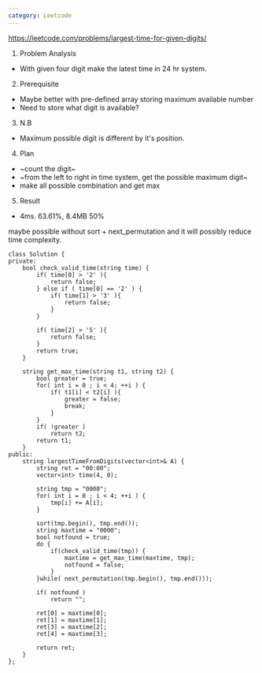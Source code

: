 ```yaml
---
category: Leetcode
---
```


https://leetcode.com/problems/largest-time-for-given-digits/

1. Problem Analysis
  - With given four digit make the latest time in 24 hr system.
  
2. Prerequisite
  - Maybe better with pre-defined array storing maximum available number
  - Need to store what digit is available?

3. N.B
  - Maximum possible digit is different by it's position.

4. Plan
  - ~count the digit~
  - ~from the left to right in time system, get the possible maximum digit~
  - make all possible combination and get max

5. Result
  - 4ms. 63.61%, 8.4MB 50%
  
  maybe possible without sort + next_permutation and it will possibly reduce time complexity.
  
```
class Solution {
private:
    bool check_valid_time(string time) {
        if( time[0] > '2' ){
            return false;
        } else if ( time[0] == '2' ) {
            if( time[1] > '3' ){
                return false;
            }
        }
        
        if( time[2] > '5' ){
            return false;
        }
        return true;
    }
    
    string get_max_time(string t1, string t2) {
        bool greater = true;
        for( int i = 0 ; i < 4; ++i ) {
            if( t1[i] < t2[i] ){
                greater = false;
                break;
            }
        }
        if( !greater )
            return t2;
        return t1;
    }
public:
    string largestTimeFromDigits(vector<int>& A) {
        string ret = "00:00";
        vector<int> time(4, 0);
        
        string tmp = "0000";
        for( int i = 0 ; i < 4; ++i ) {
            tmp[i] += A[i];
        }
        
        sort(tmp.begin(), tmp.end());
        string maxtime = "0000";
        bool notfound = true;
        do {
            if(check_valid_time(tmp)) {
                maxtime = get_max_time(maxtime, tmp);
                notfound = false;
            }
        }while( next_permutation(tmp.begin(), tmp.end()));
        
        if( notfound )
            return "";
        
        ret[0] = maxtime[0];
        ret[1] = maxtime[1];
        ret[3] = maxtime[2];
        ret[4] = maxtime[3];
        
        return ret;
    }
};
```
